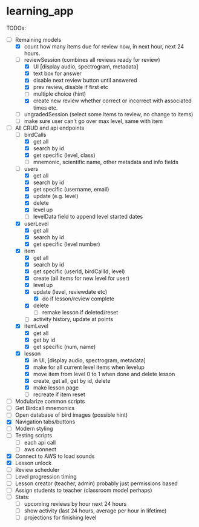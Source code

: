# learning_app

TODOs:
- [ ] Remaining models
    - [x] count how many items due for review now, in next hour, next 24 hours.
    - [ ] reviewSession (combines all reviews ready for review)
        - [x] UI [display audio, spectrogram, metadata]
        - [x] text box for answer
        - [x] disable next review button until answered
        - [x] prev review, disable if first etc
        - [ ] multiple choice (hint)
        - [x] create new review whether correct or incorrect with associated times etc.
    - [ ] ungradedSession (select some items to review, no change to items)
    - [ ] make sure user can't go over max level, same with item
- [ ] All CRUD and api endpoints
    - [ ] birdCalls 
        - [x] get all
        - [x] search by id
        - [x] get specific (level, class)
        - [ ] mnemonic, scientific name, other metadata and info fields
    - [ ] users 
        - [x] get all
        - [x] search by id
        - [x] get specific (username, email)
        - [x] update (e.g. level)
        - [x] delete 
        - [x] level up
        - [ ] levelData field to append level started dates
    - [x] userLevel 
        - [x] get all
        - [x] search by id
        - [x] get specific (level number)
    - [x] item
        - [x] get all
        - [x] search by id
        - [x] get specific (userId, birdCallId, level)
        - [x] create (all items for new level for user)
        - [x] level up
        - [x] update (level, reviewdate etc) 
            - [x] do if lesson/review complete
        - [x] delete
            - [ ] remake lesson if deleted/reset
        - [ ] activity history, update at points
    - [x] itemLevel
        - [x] get all
        - [x] get by id
        - [x] get specific (num, name)
    - [x] lesson 
        - [x] in UI, [display audio, spectrogram, metadata]
        - [x] make for all current level items when levelup
        - [x] move item from level 0 to 1 when done and delete lesson
        - [x] create, get all, get by id, delete
        - [x] make lesson page
        - [ ] recreate if item reset
- [ ] Modularize common scripts
- [ ] Get Birdcall mnemonics
- [ ] Open database of bird images (possible hint)
- [x] Navigation tabs/buttons
- [ ] Modern styling
- [ ] Testing scripts
    - [ ] each api call
    - [ ] aws connect
- [x] Connect to AWS to load sounds
- [x] Lesson unlock
- [ ] Review scheduler
- [ ] Level progression timing
- [ ] Lesson creator (teacher, admin) probably just permissions based
- [ ] Assign students to teacher (classroom model perhaps)
- [ ] Stats:
    - [ ] upcoming reviews by hour next 24 hours
    - [ ] show activity (last 24 hours, average per hour in lifetime)
    - [ ] projections for finishing level
